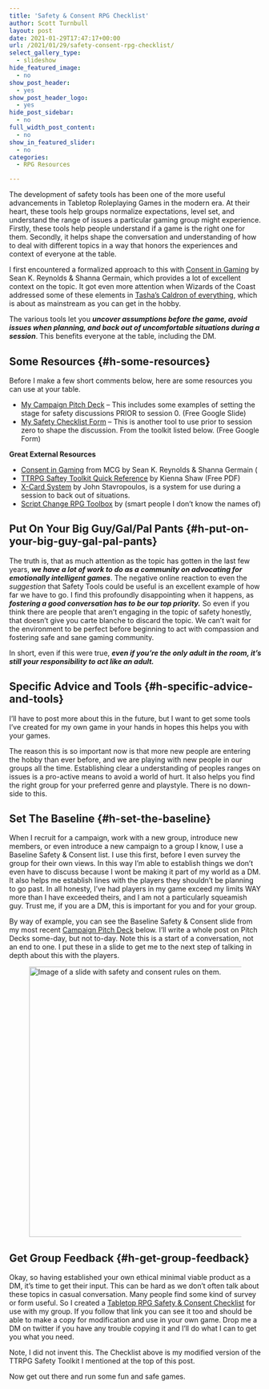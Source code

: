 ```yaml
---
title: 'Safety & Consent RPG Checklist'
author: Scott Turnbull
layout: post
date: 2021-01-29T17:47:17+00:00
url: /2021/01/29/safety-consent-rpg-checklist/
select_gallery_type:
  - slideshow
hide_featured_image:
  - no
show_post_header:
  - yes
show_post_header_logo:
  - yes
hide_post_sidebar:
  - no
full_width_post_content:
  - no
show_in_featured_slider:
  - no
categories:
  - RPG Resources

---
```

The development of safety tools has been one of the more useful advancements in Tabletop Roleplaying Games in the modern era. At their heart, these tools help groups normalize expectations, level set, and understand the range of issues a particular gaming group might experience. Firstly, these tools help people understand if a game is the right one for them. Secondly, it helps shape the conversation and understanding of how to deal with different topics in a way that honors the experiences and context of everyone at the table.

I first encountered a formalized approach to this with <a rel="noreferrer noopener" href="https://www.montecookgames.com/consent-in-gaming/" target="_blank">Consent in Gaming</a> by Sean K. Reynolds & Shanna Germain, which provides a lot of excellent context on the topic. It got even more attention when Wizards of the Coast addressed some of these elements in <a data-type="URL" data-id="https://dnd.wizards.com/products/tabletop-games/rpg-products/tashas-cauldron-everything" href="https://dnd.wizards.com/products/tabletop-games/rpg-products/tashas-cauldron-everything">Tasha&#8217;s Caldron of everything</a><a data-type="URL" data-id="https://dnd.wizards.com/products/tabletop-games/rpg-products/tashas-cauldron-everything" rel="noreferrer noopener" href="https://dnd.wizards.com/products/tabletop-games/rpg-products/tashas-cauldron-everything" target="_blank">,</a> which is about as mainstream as you can get in the hobby. 

The various tools let you **_uncover assumptions before the game, avoid issues when planning, and back out of uncomfortable situations during a session_**. This benefits everyone at the table, including the DM.

## Some Resources {#h-some-resources}

Before I make a few short comments below, here are some resources you can use at your table.

  * <a href="https://docs.google.com/presentation/d/1kjaK9Q9p90P54E2ITZPf0DHGyaZZMHXYAg52Ar19zp4/edit?usp=sharing" target="_blank" rel="noreferrer noopener">My Campaign Pitch Deck</a> &#8211; This includes some examples of setting the stage for safety discussions PRIOR to session 0. (Free Google Slide)
  * [My Safety Checklist Form][1] &#8211; This is another tool to use prior to session zero to shape the discussion. From the toolkit listed below. (Free Google Form)

**Great External Resources**

  * <a href="https://www.montecookgames.com/consent-in-gaming/" target="_blank" rel="noreferrer noopener">Consent in Gaming</a> from MCG by Sean K. Reynolds & Shanna Germain (
  * [TTRPG Saftey Toolkit Quick Reference][2] by Kienna Shaw (Free PDF)
  * <a href="https://docs.google.com/document/d/1SB0jsx34bWHZWbnNIVVuMjhDkrdFGo1_hSC2BWPlI3A/mobilebasic" target="_blank" rel="noreferrer noopener">X-Card System</a> by John Stavropoulos, is a system for use during a session to back out of situations.
  * <a href="https://briebeau.itch.io/script-change" target="_blank" rel="noreferrer noopener">Script Change RPG Toolbox</a> by (smart people I don&#8217;t know the names of)

## Put On Your Big Guy/Gal/Pal Pants {#h-put-on-your-big-guy-gal-pal-pants}

The truth is, that as much attention as the topic has gotten in the last few years, **_we have a lot of work to do as a community on advocating for emotionally intelligent games_**. The negative online reaction to even the _suggestion_ that Safety Tools could be useful is an excellent example of how far we have to go. I find this profoundly disappointing when it happens, as **_fostering a good conversation has to be our top priority._** So even if you think there are people that aren&#8217;t engaging in the topic of safety honestly, that doesn&#8217;t give you carte blanche to discard the topic. We can&#8217;t wait for the environment to be perfect before beginning to act with compassion and fostering safe and sane gaming community.

In short, even if this were true, **_even if you&#8217;re the only adult in the room, it&#8217;s still your responsibility to act like an adult._**

## Specific Advice and Tools  {#h-specific-advice-and-tools}

I&#8217;ll have to post more about this in the future, but I want to get some tools I&#8217;ve created for my own game in your hands in hopes this helps you with your games.

The reason this is so important now is that more new people are entering the hobby than ever before, and we are playing with new people in our groups all the time. Establishing clear a understanding of peoples ranges on issues is a pro-active means to avoid a world of hurt. It also helps you find the right group for your preferred genre and playstyle. There is no down-side to this.

## Set The Baseline {#h-set-the-baseline}

When I recruit for a campaign, work with a new group, introduce new members, or even introduce a new campaign to a group I know, I use a Baseline Safety & Consent list. I use this first, before I even survey the group for their own views. In this way I&#8217;m able to establish things we don&#8217;t even have to discuss because I wont be making it part of my world as a DM. It also helps me establish lines with the players they shouldn&#8217;t be planning to go past. In all honesty, I&#8217;ve had players in my game exceed my limits WAY more than I have exceeded theirs, and I am not a particularly squeamish guy. Trust me, if you are a DM, this is important for you and for your group.

By way of example, you can see the Baseline Safety & Consent slide from my most recent <a rel="noreferrer noopener" href="https://docs.google.com/presentation/d/1kjaK9Q9p90P54E2ITZPf0DHGyaZZMHXYAg52Ar19zp4/edit?usp=sharing" target="_blank">Campaign Pitch Deck</a> below. I&#8217;ll write a whole post on Pitch Decks some-day, but not to-day. Note this is a start of a conversation, not an end to one. I put these in a slide to get me to the next step of talking in depth about this with the players.<figure class="wp-block-image size-large">

<img loading="lazy" width="960" height="540" src="https://optionalrule.com/wp-content/uploads/2021/01/SafetyAndConcent.jpg" alt="Image of a slide with safety and consent rules on them." class="wp-image-534" srcset="https://optionalrule.com/wp-content/uploads/2021/01/SafetyAndConcent.jpg 960w, https://optionalrule.com/wp-content/uploads/2021/01/SafetyAndConcent-300x169.jpg 300w, https://optionalrule.com/wp-content/uploads/2021/01/SafetyAndConcent-768x432.jpg 768w" sizes="(max-width: 960px) 100vw, 960px" /> </figure> 

## Get Group Feedback {#h-get-group-feedback}

Okay, so having established your own ethical minimal viable product as a DM, it&#8217;s time to get their input. This can be hard as we don&#8217;t often talk about these topics in casual conversation. Many people find some kind of survey or form useful. So I created a <a rel="noreferrer noopener" href="https://docs.google.com/forms/d/1XHjWwG3vdyhcX1uyAQT-XqwwhTZBFkW-JD9Ubhn_YUs/edit?usp=sharing" target="_blank">Tabletop RPG Safety & Consent Checklist</a> for use with my group. If you follow that link you can see it too and should be able to make a copy for modification and use in your own game. Drop me a DM on twitter if you have any trouble copying it and I&#8217;ll do what I can to get you what you need.

Note, I did not invent this. The Checklist above is my modified version of the TTRPG Safety Toolkit I mentioned at the top of this post.

Now get out there and run some fun and safe games.

 [1]: https://docs.google.com/forms/d/1XHjWwG3vdyhcX1uyAQT-XqwwhTZBFkW-JD9Ubhn_YUs/edit?usp=sharing
 [2]: https://i.4pcdn.org/tg/1583202183294.pdf